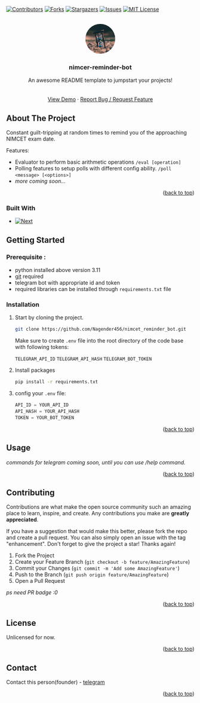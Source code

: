 
<span id="readme-top"></span>
[![Contributors][contributors-shield]][contributors-url]
[![Forks][forks-shield]][forks-url]
[![Stargazers][stars-shield]][stars-url]
[![Issues][issues-shield]][issues-url]
[![MIT License][license-shield]][license-url]

<!-- PROJECT LOGO -->
<br />
<div align="center">
  <a href="https://github.com/Nagender456/nimcet_reminder_bot">
    <img src="./static/logo.jpg" alt="Logo" width="80" height="80" style="border-radius: 50%">
  </a>

  <h3 align="center">nimcer-reminder-bot</h3>

  <p align="center">
    An awesome README template to jumpstart your projects!
    <br />
    <br />
    <br />
    <a href="https://t.me/nimcet_reminder_bot">View Demo</a>
    ·
    <a href="https://github.com/Nagender456/nimcet_reminder_bot/issues/new">Report Bug / Request Feature</a>
</div>

<!-- ABOUT THE PROJECT -->
## About The Project

Constant guilt-tripping at random times to remind you of the approaching NIMCET exam date.


Features:
* Evaluator to perform basic arithmetic operations
`/eval [operation]`
* Polling features to setup polls with different config ability.
`/poll <message> [<options>]`
* *more coming soon...*

<p align="right">(<a href="#readme-top">back to top</a>)</p>



### Built With

* [![Next][Next.js]][Next-url]

<!-- GETTING STARTED -->
## Getting Started

### Prerequisite :
* python installed above version 3.11
* [git](https://git-scm.com/) required
* telegram bot with appropriate id and token
* required libraries can be installed through `requirements.txt` file

### Installation
1. Start by cloning the project.
    ```sh
    git clone https://github.com/Nagender456/nimcet_reminder_bot.git
    ```

    Make sure to create `.env` file into the root directory of the code base with following tokens:

    `TELEGRAM_API_ID`
    `TELEGRAM_API_HASH`
    `TELEGRAM_BOT_TOKEN`

2. Install packages
   ```sh
   pip install -r requirements.txt
   ```
4. config your `.env` file:
   ```py
   API_ID = YOUR_API_ID
   API_HASH = YOUR_API_HASH
   TOKEN = YOUR_BOT_TOKEN
   ```

<p align="right">(<a href="#readme-top">back to top</a>)</p>



<!-- USAGE EXAMPLES -->
## Usage

*commands for telegram coming soon, until you can use /help command.*

<p align="right">(<a href="#readme-top">back to top</a>)</p>

<!-- CONTRIBUTING -->
## Contributing

Contributions are what make the open source community such an amazing place to learn, inspire, and create. Any contributions you make are **greatly appreciated**.

If you have a suggestion that would make this better, please fork the repo and create a pull request. You can also simply open an issue with the tag "enhancement".
Don't forget to give the project a star! Thanks again!

1. Fork the Project
2. Create your Feature Branch (`git checkout -b feature/AmazingFeature`)
3. Commit your Changes (`git commit -m 'Add some AmazingFeature'`)
4. Push to the Branch (`git push origin feature/AmazingFeature`)
5. Open a Pull Request

*ps need PR badge :0*

<p align="right">(<a href="#readme-top">back to top</a>)</p>



<!-- LICENSE -->
## License

Unlicensed for now.

<p align="right">(<a href="#readme-top">back to top</a>)</p>



<!-- CONTACT -->
## Contact

Contact this person(founder) - [telegram](https://t.me/AraBahi)

<p align="right">(<a href="#readme-top">back to top</a>)</p>

<!-- MARKDOWN LINKS & IMAGES -->
<!-- https://www.markdownguide.org/basic-syntax/#reference-style-links -->
[contributors-shield]: https://img.shields.io/github/contributors/Nagender456/nimcet_reminder_bot.svg?style=for-the-badge
[contributors-url]: https://github.com/Nagender456/nimcet_reminder_bot/graphs/contributors
[forks-shield]: https://img.shields.io/github/forks/Nagender456/nimcet_reminder_bot.svg?style=for-the-badge
[forks-url]: https://github.com/Nagender456/nimcet_reminder_bot/network/members
[stars-shield]: https://img.shields.io/github/stars/Nagender456/nimcet_reminder_bot.svg?style=for-the-badge
[stars-url]: https://github.com/Nagender456/nimcet_reminder_bot/stargazers
[issues-shield]: https://img.shields.io/github/issues/Nagender456/nimcet_reminder_bot.svg?style=for-the-badge
[issues-url]: https://github.com/Nagender456/nimcet_reminder_bot/issues
[license-shield]: https://img.shields.io/github/license/Nagender456/nimcet_reminder_bot.svg?style=for-the-badge
[license-url]: https://github.com/Nagender456/nimcet_reminder_bot/blob/master/LICENSE.txt
[linkedin-shield]: https://img.shields.io/badge/-LinkedIn-black.svg?style=for-the-badge&logo=linkedin&colorB=555
[linkedin-url]: https://linkedin.com/in/othneildrew
[product-screenshot]: images/screenshot.png
[Next.js]: https://img.shields.io/badge/Python-3.12-3776AB.svg?style=flat&logo=python&logoColor=white
[Next-url]: https://nextjs.org/
[React.js]: https://img.shields.io/badge/React-20232A?style=for-the-badge&logo=react&logoColor=61DAFB
[React-url]: https://reactjs.org/
[Vue.js]: https://img.shields.io/badge/Vue.js-35495E?style=for-the-badge&logo=vuedotjs&logoColor=4FC08D
[Vue-url]: https://vuejs.org/
[Angular.io]: https://img.shields.io/badge/Angular-DD0031?style=for-the-badge&logo=angular&logoColor=white
[Angular-url]: https://angular.io/
[Svelte.dev]: https://img.shields.io/badge/Svelte-4A4A55?style=for-the-badge&logo=svelte&logoColor=FF3E00
[Svelte-url]: https://svelte.dev/
[Laravel.com]: https://img.shields.io/badge/Laravel-FF2D20?style=for-the-badge&logo=laravel&logoColor=white
[Laravel-url]: https://laravel.com
[Bootstrap.com]: https://img.shields.io/badge/Bootstrap-563D7C?style=for-the-badge&logo=bootstrap&logoColor=white
[Bootstrap-url]: https://getbootstrap.com
[JQuery.com]: https://img.shields.io/badge/jQuery-0769AD?style=for-the-badge&logo=jquery&logoColor=white
[JQuery-url]: https://jquery.com 